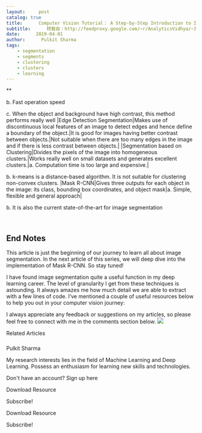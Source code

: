```yaml
---
layout:     post
catalog: true
title:      Computer Vision Tutorial： A Step-by-Step Introduction to Image Segmentation Techniques (Part 1)
subtitle:      转载自：http://feedproxy.google.com/~r/AnalyticsVidhya/~3/0tYI7eOeO9M/
date:      2019-04-01
author:      Pulkit Sharma
tags:
    - segmentation
    - segments
    - clustering
    - clusters
    - learning
---
```









**


 

b. Fast operation speed

c. When the object and background have high contrast, this method performs really well
|Edge Detection Segmentation|Makes use of discontinuous local features of an image to detect edges and hence define a boundary of the object.|It is good for images having better contrast between objects.|Not suitable when there are too many edges in the image and if there is less contrast between objects.|
|Segmentation based on Clustering|Divides the pixels of the image into homogeneous clusters.|Works really well on small datasets and generates excellent clusters.|a. Computation time is too large and expensive.|

b. k-means is a distance-based algorithm. It is not suitable for clustering non-convex clusters.
|Mask R-CNN|Gives three outputs for each object in the image: its class, bounding box coordinates, and object mask|a. Simple, flexible and general approach|

b. It is also the current state-of-the-art for image segmentation

 

## End Notes

This article is just the beginning of our journey to learn all about image segmentation. In the next article of this series, we will deep dive into the implementation of Mask R-CNN. So stay tuned!

I have found image segmentation quite a useful function in my deep learning career. The level of granularity I get from these techniques is astounding. It always amazes me how much detail we are able to extract with a few lines of code. I’ve mentioned a couple of useful resources below to help you out in your computer vision journey:

I always appreciate any feedback or suggestions on my articles, so please feel free to connect with me in the comments section below.
![](http://play.google.com/intl/en_us/badges/images/generic/en_badge_web_generic.png)



Related Articles


### 
Pulkit Sharma



My research interests lies in the field of Machine Learning and Deep Learning. Possess an enthusiasm for learning new skills and technologies.


Don't have an account? Sign up here







Download Resource

Subscribe!







Download Resource

Subscribe!
